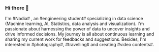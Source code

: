 ### Hi there 👋
I'm #Nadia# , an #engineering student# specializing in data science (Machine learning, AI, Statistics, data analysis and visualization). I'm passionate about harnessing the power of data to uncover insights and drive informed decisions. My journey is all about continuous learning and sharing my current work for feedbacks and suggestions.
Besides, I'm interested in #photography#, #travelling#  and creating #video contents#.


<!--
**nadiaSylla/nadiaSylla** is a ✨ _special_ ✨ repository because its `README.md` (this file) appears on your GitHub profile.

Here are some ideas to get you started:

- 🔭 I’m currently working on ...
- 🌱 I’m currently learning ...
- 👯 I’m looking to collaborate on ...
- 🤔 I’m looking for help with ...
- 💬 Ask me about ...
- 📫 How to reach me: ...
- 😄 Pronouns: ...
- ⚡ Fun fact: ...
-->
